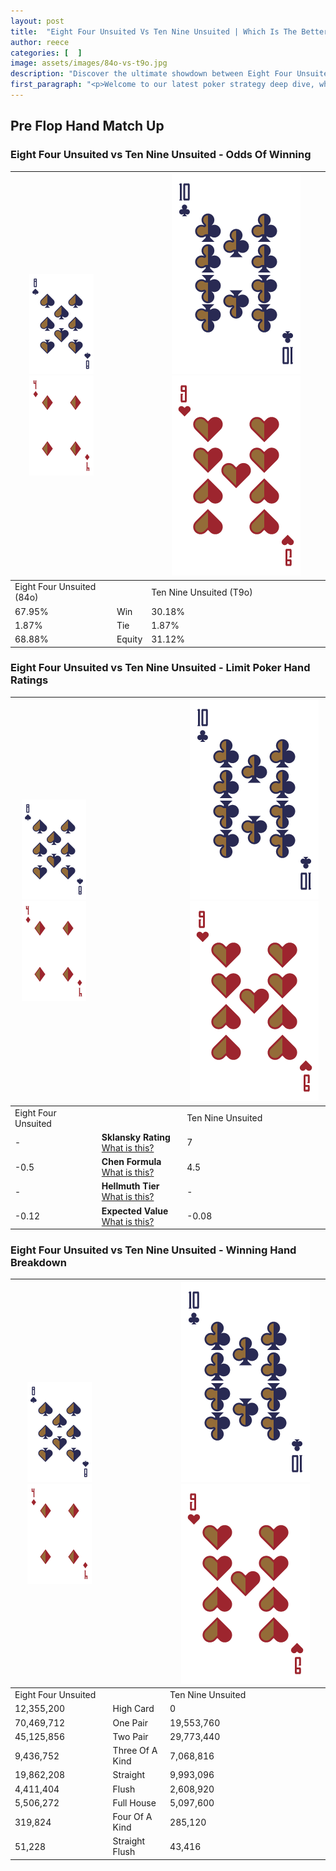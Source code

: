 ```yaml
---
layout: post
title:  "Eight Four Unsuited Vs Ten Nine Unsuited | Which Is The Better Hand In Poker? A Complete Guide"
author: reece
categories: [  ]
image: assets/images/84o-vs-t9o.jpg
description: "Discover the ultimate showdown between Eight Four Unsuited and Ten Nine Unsuited in poker! Uncover the odds, strategies, and scenarios where one hand triumphs over the other. Get ready to up your poker game with this thrilling analysis."
first_paragraph: "<p>Welcome to our latest poker strategy deep dive, where we're pitting two distinct hands against each other in a high-stakes showdown: Eight Four Unsuited vs Ten Nine Unsuited.</p><p>In the dynamic world of poker, every decision counts, and knowing which hand holds the upper hand is key to your success at the table.</p><p>In this article, we'll dissect these two hands, explore the scenarios where one dominates the other, and equip you with the knowledge to make strategic choices that can tip the odds in your favor.</p><p>Get ready to unravel the intriguing dynamics of these poker hands and elevate your game to new heights.</p>"
---
```




[comment]: # (sp0)

## Pre Flop Hand Match Up

<div class="table hand-ratings" markdown="1"> 



### Eight Four Unsuited vs Ten Nine Unsuited - Odds Of Winning


    
| ![image info](assets/images/hand1/8.png) ![image info](assets/images/hand1/4o.png) |  | ![image info](assets/images/hand2/T.png) ![image info](assets/images/hand2/9o.png) |
| -------- | -------- | -------- |
| Eight Four Unsuited (84o) |  | Ten Nine Unsuited (T9o) |
| 67.95% | Win | 30.18% |
| 1.87% | Tie | 1.87% |
| 68.88% | Equity | 31.12% |




[comment]: # (sp1)



### Eight Four Unsuited vs Ten Nine Unsuited - Limit Poker Hand Ratings


    
| ![image info](assets/images/hand1/8.png) ![image info](assets/images/hand1/4o.png) |  | ![image info](assets/images/hand2/T.png) ![image info](assets/images/hand2/9o.png) |
| -------- | -------- | -------- |
| Eight Four Unsuited |  | Ten Nine Unsuited |
| - | **Sklansky Rating** [What is this?](/sklansky-rating-explained) | 7 |
| -0.5 | **Chen Formula** [What is this?](/chen-formula-explained) | 4.5 |
| - | **Hellmuth Tier** [What is this?](/Hellmuth-tier-explained) | - |
| -0.12 | **Expected Value** [What is this?](/expected-value-explained) | -0.08 |




[comment]: # (sp2)



### Eight Four Unsuited vs Ten Nine Unsuited - Winning Hand Breakdown


    
| ![image info](assets/images/hand1/8.png) ![image info](assets/images/hand1/4o.png) |  | ![image info](assets/images/hand2/T.png) ![image info](assets/images/hand2/9o.png) |
| -------- | -------- | -------- |
| Eight Four Unsuited |  | Ten Nine Unsuited |
| 12,355,200 | High Card | 0 |
| 70,469,712 | One Pair | 19,553,760 |
| 45,125,856 | Two Pair | 29,773,440 |
| 9,436,752 | Three Of A Kind | 7,068,816 |
| 19,862,208 | Straight | 9,993,096 |
| 4,411,404 | Flush | 2,608,920 |
| 5,506,272 | Full House | 5,097,600 |
| 319,824 | Four Of A Kind | 285,120 |
| 51,228 | Straight Flush | 43,416 |




[comment]: # (sp3)



</div>

[comment]: # (sp4)



[comment]: # (sp5)

